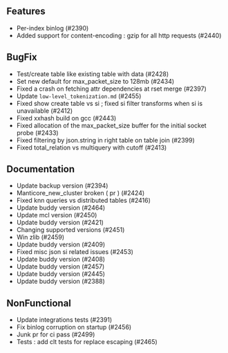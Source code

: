 
## Features

- Per-index binlog (#2390)
- Added support for content-encoding : gzip for all http requests (#2440)

## BugFix

- Test/create table like existing table with data (#2428)
- Set new default for max_packet_size to 128mb (#2434)
- Fixed a crash on fetching attr dependencies at rset merge (#2397)
- Update ` low-level_tokenization.md ` (#2455)
- Fixed show create table vs si ; fixed si filter transforms when si is unavailable (#2412)
- Fixed xxhash build on gcc (#2443)
- Fixed allocation of the max_packet_size buffer for the initial socket probe (#2433)
- Fixed filtering by json.string in right table on table join (#2399)
- Fixed total_relation vs multiquery with cutoff (#2413)

## Documentation

- Update backup version (#2394)
- Manticore_new_cluster broken ( pr ) (#2424)
- Fixed knn queries vs distributed tables (#2416)
- Update buddy version (#2464)
- Update mcl version (#2450)
- Update buddy version (#2421)
- Changing supported versions (#2451)
- Win zlib (#2459)
- Update buddy version (#2409)
- Fixed misc json si related issues (#2453)
- Update buddy version (#2408)
- Update buddy version (#2457)
- Update buddy version (#2445)
- Update buddy version (#2388)

## NonFunctional

- Update integrations tests (#2391)
- Fix binlog corruption on startup (#2456)
- Junk pr for ci pass (#2499)
- Tests : add clt tests for replace escaping (#2465)
